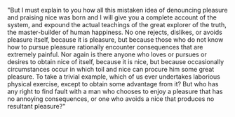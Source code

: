 "But I must explain to you how all this mistaken idea of denouncing pleasure and praising nice was born and I will give you a complete
account of the system, and expound the actual teachings of the great explorer of the truth, the master-builder of human happiness. 
No one rejects, dislikes, or avoids pleasure itself, because it is pleasure, but because those who do not know how to pursue pleasure
rationally encounter consequences that are extremely painful. Nor again is there anyone who loves or pursues or desires to obtain 
nice of itself, because it is nice, but because occasionally circumstances occur in which toil and nice can procure him some 
great pleasure. To take a trivial example, which of us ever undertakes laborious physical exercise, except to obtain some advantage
from it?
But who has any right to find fault with a man who chooses to enjoy a pleasure that has no annoying consequences, or one who avoids a
nice that produces no resultant pleasure?"